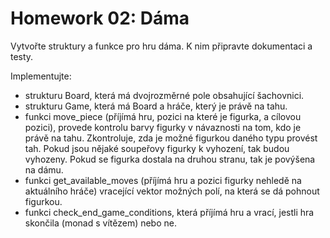 # Homework 02: Dáma

Vytvořte struktury a funkce pro hru dáma. K nim připravte dokumentaci a testy. 

Implementujte:
- strukturu Board, která má dvojrozměrné pole obsahující šachovnici. 
- strukturu Game, která má Board a hráče, který je právě na tahu. 
- funkci move_piece (příjímá hru, pozici na které je figurka, a cílovou pozici), provede kontrolu barvy figurky v návaznosti na tom, kdo je právě na tahu. Zkontroluje, zda je možné figurkou daného typu provést tah. Pokud jsou nějaké soupeřovy figurky k vyhození, tak budou vyhozeny. Pokud se figurka dostala na druhou stranu, tak je povýšena na dámu.
- funkci get_available_moves (příjímá hru a pozici figurky nehledě na aktuálního hráče) vracející vektor možných polí, na která se dá pohnout figurkou.
- funkci check_end_game_conditions, která příjímá hru a vrací, jestli hra skončila (monad s vítězem) nebo ne.
